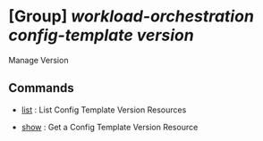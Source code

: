# [Group] _workload-orchestration config-template version_

Manage Version

## Commands

- [list](/Commands/workload-orchestration/config-template/version/_list.md)
: List Config Template Version Resources

- [show](/Commands/workload-orchestration/config-template/version/_show.md)
: Get a Config Template Version Resource
